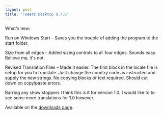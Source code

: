 ```yaml
---
layout: post
title: 'Tweetz Desktop 0.7.6'
---
```

What's new:

Run on Windows Start – Saves you the trouble of adding the program to the start folder.

Size from all edges – Added sizing controls to all four edges. Sounds easy. Believe me, it's not.

Revised Translation Files – Made it easier. The first block in the locale file is setup for you to translate. Just change the country code as instructed and supply the new strings. No copying blocks of text required. Should cut down on copy/paste errors.

Barring any show stoppers I think this is it for version 1.0. I would like to to see some more translations for 1.0 however. 

Available on the [downloads page](/downloads).
